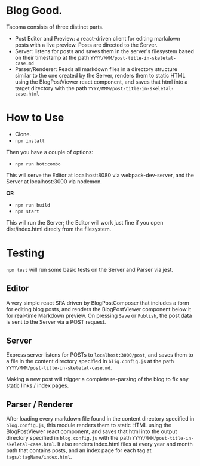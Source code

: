 # Blog Good.

Tacoma consists of three distinct parts.

- Post Editor and Preview: a react-driven client for editing markdown posts with a live preview.  Posts are directed to the Server.
- Server: listens for posts and saves them in the server's filesystem based on their timestamp at the path `YYYY/MMM/post-title-in-skeletal-case.md`
- Parser/Renderer: Reads all markdown files in a directory structure similar to the one created by the Server, renders them to static HTML using the BlogPostViewer react component, and saves that html into a target directory with the path `YYYY/MMM/post-title-in-skeletal-case.html`

# How to Use

  - Clone.
  - `npm install`

  Then you have a couple of options:

  - `npm run hot:combo`

  This will serve the Editor at localhost:8080 via webpack-dev-server, and the Server at localhost:3000 via nodemon.

  __OR__

  - `npm run build`
  - `npm start`

  This will run the Server; the Editor will work just fine if you open dist/index.html direcly from the filesystem.

# Testing

  `npm test` will run some basic tests on the Server and Parser via jest.

## Editor

  A very simple react SPA driven by BlogPostComposer that includes a form for editing blog posts, and renders the BlogPostViewer component below it for real-time Markdown preview.  On pressing `Save` or `Publish`, the post data is sent to the Server via a POST request.

## Server

  Express server listens for POSTs to `localhost:3000/post`, and saves them to a file in the content directory specified in `blig.config.js` at the path `YYYY/MMM/post-title-in-skeletal-case.md`.

  Making a new post will trigger a complete re-parsing of the blog to fix any static links / index pages.

## Parser / Renderer

  After loading every markdown file found in the content directory specified in `blog.config.js`, this module renders them to static HTML using the BlogPostViewer react component, and saves that html into the output directory specified in `blog.config.js` with the path `YYYY/MMM/post-title-in-skeletal-case.html`. It also renders index.html files at every year and month path that contains posts, and an index page for each tag at `tags/:tagName/index.html`.
